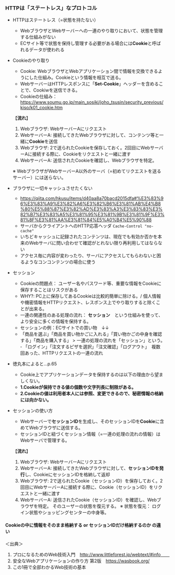 ### HTTPは「ステートレス」なプロトコル
- HTTPはステートレス（=状態を持たない）
  - WebブラウザとWebサーバーへの一連のやり取りにおいて、状態を管理する仕組みがない
  - ECサイト等で状態を保持し管理する必要がある場合には**Cookie**と呼ばれるデータが使われる

- Cookieのやり取り
  - Cookie: WebブラウザとWebアプリケーション間で情報を交換できるようにした仕組み。Cookieという情報を相互で送る。
  - WebサーバーはHTTPレスポンスに「**Set-Cookie**」ヘッダーを含めることで、Cookiwを送信できる。
  - Cookieの仕組み： https://www.soumu.go.jp/main_sosiki/joho_tsusin/security_previous/kiso/k01_cookie.htm
 
  【**流れ**】
  1. Webブラウザ: WebサーバーAにリクエスト
  2. WebサーバーA: 接続してきたWebブラウザに対して、コンテンツ等と一緒に**Cookie**を送信 
  3. Webブラウザ: 2で送られたCookieを保存しておく。2回目にWebサーバーAに接続する際に、Cookieをリクエストと一緒に渡す
  4. WebサーバーA: 送信されたCookieを確認し、Webブラウザを特定。  

  ※ WebブラウザがWebサーバーA以外のサーバ（=初めてリクエストを送るサーバー）には送らない。　　
  
- ブラウザに一切キャッシュさせたくない
  - https://qiita.com/hkusu/items/d40aa8a70bacd2015dfa#%E3%83%96%E3%83%A9%E3%82%A6%E3%82%B6%E3%81%AB%E4%B8%80%E5%88%87%E3%82%AD%E3%83%A3%E3%83%83%E3%82%B7%E3%83%A5%E3%81%95%E3%81%9B%E3%81%9F%E3%81%8F%E3%81%AA%E3%81%84%E5%A0%B4%E5%90%88
  - サーバからクライアントへのHTTP応答ヘッダ ```Cache-Control "no-cache" ```
  - いちどキャッシュに記録されたコンテンツは、現在でも有効か否かを本来のWebサーバに問い合わせて確認がとれない限り再利用してはならない
  - アクセス毎に内容が変わったり、サーバにアクセスしてもらわないと困るようなコンコンテンツの場合に使う
  
 - セッション
   - Cookieの問題点： ユーザー名やパスワード等、重要な情報をCookieに保存することはリスクがある
   - WHY?: PC上に保存してあるCookieは比較的簡単に除ける。/ 個人情報や機密情報をHTTPリクエスト、レスポンス上でやり取りすると除くことが出来る。
   - 一連の関連性のある処理の流れ： **セッション**　という仕組みを使って、より安全に多くの情報を保持する。
   - セッションの例：ECサイトでの買い物　↓↓
   - 「商品を選ぶ」「商品を買い物かごに入れる」「買い物かごの中身を確認する」「商品を購入する」 > 一連の処理の流れを「セッション」という。　
   ‐ 「ログイン」「注文するピザを選択」「注文確認」「ログアウト」　複数回あった、HTTPリクエストの一連の流れ
   
  - 徳丸本によると…p.65
    - Cookie上でアプリケーションデータを保持するのは以下の理由から望ましくない。
    - **1.Cookieが保持できる値の個数や文字列長に制限がある。**
    - **2.Cookieの値は利用者本人には参照、変更できるので、秘密情報の格納には向かない。**

 - セッションの使い方
   - Webサーバーで**セッションID**を生成し、そのセッションIDを**Cookie**に含めてWebブラウザに送信する。
   - セッションIDと紐づくセッション情報（=一連の処理の流れの情報）はWebサーバで管理する。
  
   【**流れ**】
    1. Webブラウザ: WebサーバーAにリクエスト
    2. WebサーバーA: 接続してきたWebブラウザに対して、**セッションIDを発行**し、CookieにセッションIDを格納して返却
    3. Webブラウザ: 2で送られたCookie（セッションID）を保存しておく。2回目にWebサーバーAに接続する際に、Cookie（セッションID）をリクエストと一緒に渡す
    4. WebサーバーA: 送信されたCookie（セッションID）を確認し、Webブラウザを特定。 そのユーザーの状態を復元する。
    ※ 状態を復元： ログイン状態やショッピングセンターの中身等。
    
  #### Cookieの中に情報をそのまま格納する or セッションIDだけ格納するのか の違い　　
   
   ＜出典＞
   1. プロになるためのWeb技術入門　http://www.littleforest.jp/webtext/#info　　
   2. 安全なWebアプリケーションの作り方 第2版　https://wasbook.org/
   3. この1冊で全部わかるWeb技術の基本 